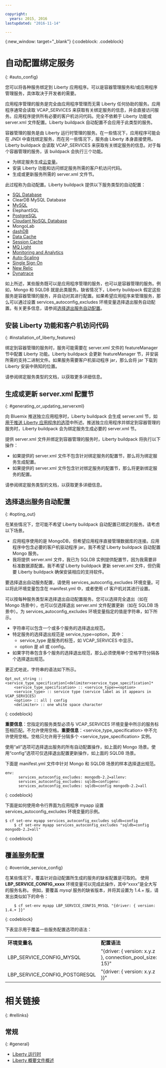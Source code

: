 ```yaml
---

copyright:
  years: 2015, 2016
lastupdated: "2016-11-14"

---
```


{:new_window: target="_blank"}
{:codeblock: .codeblock}


# 自动配置绑定服务
{: #auto_config}

您可以将各种服务绑定到 Liberty 应用程序。可以是容器管理服务和/或应用程序管理服务，具体取决于开发者的需要。

应用程序管理的服务是完全由应用程序管理而无需 Liberty 任何协助的服务。应用程序通常会读取 VCAP_SERVICES 来获取有关绑定服务的信息，并会直接访问服务。应用程序提供所有必要的客户机访问代码。完全不依赖于 Liberty 功能或 server.xml 文件配置。Liberty buildpack 自动配置不会应用于此类型的服务。

容器管理的服务是由 Liberty 运行时管理的服务。在一些情况下，应用程序可能会在 JNDI 中查找绑定服务，而在另一些情况下，服务由 Liberty 本身直接使用。Liberty buildpack 会读取 VCAP_SERVICES 来获取有关绑定服务的信息。对于每个容器管理的服务，该 buildpack 会执行三个功能。

* 为绑定服务生成[云变量](optionsForPushing.html#accessing_info_of_bound_services)。
* 安装 Liberty 功能和访问绑定服务所需的客户机访问代码。
* 生成或更新服务所需的 server.xml 文件节。

此过程称为自动配置。Liberty buildpack 提供以下服务类型的自动配置：

* [SQL Database](/docs/services/SQLDB/index.html#SQLDB)
* ClearDB MySQL Database
* [MySQL](/docs/services/MySQL/index.html#MySQL)
* ElephantSQL
* [PostgreSQL](/docs/services/PostgreSQL/index.html#PostgreSQL)
* [Cloudant NoSQL Database](/docs/services/Cloudant/index.html#Cloudant)
* MongoLab
* [dashDB](/docs/services/dashDB/index.html#dashDB)
* [Data Cache](/docs/services/DataCache/index.html#data_cache)
* [Session Cache](/docs/services/SessionCache/index.html#session_cache)
* [MQ Light](/docs/services/MQLight/index.html#mqlight010)
* [Monitoring and Analytics](/docs/services/monana/index.html#gettingstartedtemplate)
* [Auto-Scaling](/docs/services/Auto-Scaling/index.html#autoscaling)
* [Single Sign On](/docs/services/SingleSignOn/index.html#sso_gettingstarted)
* [New Relic](newRelic.html)
* [Dynatrace](dynatrace.html)

如上所述，某些服务既可以是应用程序管理的服务，也可以是容器管理的服务。例如，Mongo 和 SQLDB 就是此类服务。缺省情况下，Liberty buildpack 假定这些服务是容器管理的服务，并自动对其进行配置。如果希望应用程序来管理服务，那么可以通过设置 services_autoconfig_excludes 环境变量选择退出服务自动配置。有关更多信息，请参阅[选择退出服务自动配置](autoConfig.html#opting_out)。

## 安装 Liberty 功能和客户机访问代码
{: #installation_of_liberty_features}

绑定到容器管理的服务时，服务可能需要在 server.xml 文件的 featureManager 节中配置 Liberty 功能。Liberty buildpack 会更新 featureManager 节，并安装所需的支持二进制文件。如果服务需要客户机驱动程序 jar，那么会将 jar 下载到 Liberty 安装中熟知的位置。

请参阅绑定服务类型的文档，以获取更多详细信息。

## 生成或更新 server.xml 配置节
{: #generating_or_updating_serverxml}

向 Bluemix 推送独立应用程序时，Liberty buildpack 会生成 server.xml 节，如[用于推送 Liberty 应用程序的选项](optionsForPushing.html#options_for_pushing)中所述。推送独立应用程序并绑定到容器管理的服务时，Liberty buildpack 会为绑定服务生成必要的 server.xml 节。

提供 server.xml 文件并绑定到容器管理的服务时，Liberty buildpack 将执行以下操作：

* 如果提供的 server.xml 文件不包含针对绑定服务的配置节，那么将为绑定服务生成配置。
* 如果提供的 server.xml 文件包含针对绑定服务的配置节，那么将更新绑定服务的配置。

请参阅绑定服务类型的文档，以获取更多详细信息。

## 选择退出服务自动配置
{: #opting_out}

在某些情况下，您可能不希望 Liberty buildpack 自动配置已绑定的服务。请考虑以下场景。

* 应用程序使用的是 MongoDB，但希望应用程序直接管理数据库的连接。应用程序中包含必要的客户机驱动程序 jar。我不希望 Liberty buildpack 自动配置 Mongo 服务。
* 我将提供 server.xml 文件，我已为 SQLDB 实例提供配置节，因为我需要非标准数据源配置。我不希望 Liberty buildpack 更新 server.xml 文件，但仍需要 Liberty buildpack 确保安装相应的支持软件。

要选择退出自动服务配置，请使用 services_autoconfig_excludes 环境变量。可以将此环境变量包含在 manifest.yml 中，或者使用 cf 客户机对其进行设置。

可以按每种服务类型来选择退出自动配置服务。您可以选择完全退出（如在 Mongo 场景中），也可以仅选择退出 server.xml 文件配置更新（如在 SQLDB 场景中）。为 services_autoconfig_excludes 环境变量指定的值是字符串，如下所示。

* 字符串可以包含一个或多个服务的选择退出规范。
* 特定服务的选择退出规范是 service_type=option，其中：
  * service_type 是服务的标签，如 VCAP_SERVICES 中显示。
  * option 是 all 或 config。
* 如果字符串包含多个服务的选择退出规范，那么必须使用单个空格字符分隔各个选择退出规范。

更正式地说，字符串的语法如下所示。

```
Opt_out_string :: <service_type_specification[<delimiter>service_type_specification]*
    <service_type_specification> :: <service_type>=<option>
    <service_type> :: service type (service label as it appears in VCAP_SERVICES)
    <option> :: all | config
    <delimiter> :: one white space character
```
{: codeblock}

**重要信息**：您指定的服务类型必须与 VCAP_SERVICES 环境变量中所示的服务标签相匹配。不允许使用空格。**重要信息**：&lt;service_type_specification> 中不允许使用空格。空格只允许用于分隔多个 &lt;service_type_specification> 实例。

使用“all”选项可选择退出服务的所有自动配置操作，如上面的 Mongo 场景。使用“config”选项可仅选择退出配置更新操作，如上面的 SQLDB 场景。

下面是 manifest.yml 文件中针对 Mongo 和 SQLDB 场景的样本选择退出规范。

```
env:
      services_autoconfig_excludes: mongodb-2.2=allenv:
      services_autoconfig_excludes: sqldb=configenv:
      services_autoconfig_excludes: sqldb=config mongodb-2.2=all
```
{: codeblock}

下面是如何使用命令行界面为应用程序 myapp 设置 services_autoconfig_excludes 环境变量的示例。

```
$ cf set-env myapp services_autoconfig_excludes sqldb=config
    $ cf set-env myapp services_autoconfig_excludes "sqldb=config mongodb-2.2=all"
```
{: codeblock}

## 覆盖服务配置
{: #override_service_config}

在某些情况下，覆盖针对自动配置所生成的服务的缺省配置是可取的。
使用 **LBP_SERVICE_CONFIG_xxxx** 环境变量可以完成此操作，其中“xxxx”是全大写的服务名称。
例如，要覆盖 *mysql* 服务的缺省版本，并将其设置为 1.4.+ 版，请发出类似如下的命令：

```
    $ cf set-env myapp LBP_SERVICE_CONFIG_MYSQL "{driver: { version: 1.4.+ }}"
```
{: codeblock}

下表显示用于覆盖一些服务配置选项的语法：

<table>
<tr>
<th align="left">环境变量名</th>
<th align="left">配置语法</th>
</tr>

<tr>
<td>LBP_SERVICE_CONFIG_MYSQL</td>
<td>"{driver: { version: x.y.z }, connection_pool_size: 15}"</td>
</tr>

<tr>
<td>LBP_SERVICE_CONFIG_POSTGRESQL</td>
<td>"{driver: { version: x.y.z }}"</td>
</tr>
</table>



# 相关链接
{: #rellinks}
## 常规
{: #general}
* [Liberty 运行时](index.html)
* [Liberty 概要文件概述](http://www-01.ibm.com/support/knowledgecenter/SSAW57_8.5.5/com.ibm.websphere.wlp.nd.doc/ae/cwlp_about.html)
